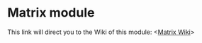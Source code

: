 # Matrix module

This link will direct you to the Wiki of this module: <[Matrix Wiki](https://github.com/EternalAbby/Dependency-Injection-Extravagant.luau/wiki/Matrix)>
